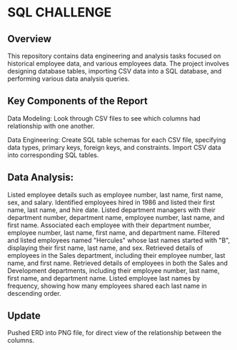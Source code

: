 # **SQL CHALLENGE**

## **Overview**
This repository contains data engineering and analysis tasks focused on historical employee data, and various employees data. The project involves designing database tables, importing CSV data into a SQL database, and performing various data analysis queries.

## **Key Components of the Report**
Data Modeling: Look through CSV files to see which columns had relationship with one another.

Data Engineering: Create SQL table schemas for each CSV file, specifying data types, primary keys, foreign keys, and constraints. Import CSV data into corresponding SQL tables.

## **Data Analysis:**
Listed employee details such as employee number, last name, first name, sex, and salary.
Identified employees hired in 1986 and listed their first name, last name, and hire date.
Listed department managers with their department number, department name, employee number, last name, and first name.
Associated each employee with their department number, employee number, last name, first name, and department name.
Filtered and listed employees named "Hercules" whose last names started with "B", displaying their first name, last name, and sex.
Retrieved details of employees in the Sales department, including their employee number, last name, and first name.
Retrieved details of employees in both the Sales and Development departments, including their employee number, last name, first name, and department name.
Listed employee last names by frequency, showing how many employees shared each last name in descending order.

## **Update**
Pushed ERD into PNG file, for direct view of the relationship between the columns.
